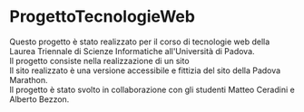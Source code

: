# ProgettoTecnologieWeb
Questo progetto è stato realizzato per il corso di tecnologie web della Laurea Triennale di Scienze Informatiche all'Università di Padova.<br/>
Il progetto consiste nella realizzazione di un sito<br/>
Il sito realizzato è una versione accessibile e fittizia del sito della Padova Marathon.<br/>
Il progetto è stato svolto in collaborazione con gli studenti Matteo Ceradini e Alberto Bezzon.
